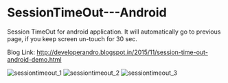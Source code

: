 # SessionTimeOut---Android
Session TimeOut for android application. It will automatically go to previous page, if you keep screen un-touch for 30 sec.

Blog Link: http://developerandro.blogspot.in/2015/11/session-time-out-android-demo.html

![sessiontimeout_1](https://cloud.githubusercontent.com/assets/4261690/11210225/9b62604a-8d4c-11e5-96d5-401bcf83b873.png)
![sessiontimeout_2](https://cloud.githubusercontent.com/assets/4261690/11210223/9b5577cc-8d4c-11e5-98d7-1dc26c295f62.png)
![sessiontimeout_3](https://cloud.githubusercontent.com/assets/4261690/11210224/9b5d31e2-8d4c-11e5-88c6-a134abf37d5c.png)
